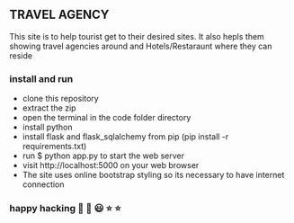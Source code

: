 ## TRAVEL AGENCY
This site is to help tourist get to their desired sites.
It also hepls them showing travel agencies around and Hotels/Restaraunt where they can reside

### install and run
- clone this repository 
- extract the zip
- open the terminal in the code folder directory
- install python
- install flask and flask_sqlalchemy from pip (pip install -r requirements.txt)
- run $ python app.py to start the web server
- visit http://localhost:5000 on your web browser
- The site uses online bootstrap styling so its necessary to have internet connection

### happy hacking :tada: :tada: :smiley: :star: :star:

